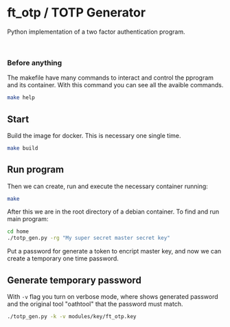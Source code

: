 # ft_otp / TOTP Generator

Python implementation of a two factor authentication program.

<br>

### Before anything

The makefile have many commands to interact and control the pprogram and its container.
With this command you can see all the avaible commands.

````bash
make help
````

## Start
Build the image for docker. This is necessary one single time.

````bash
make build
````



## Run program

Then we can create, run and execute the necessary container running:

````bash
make
````

After this we are in the root directory of a debian container. To find and run 
main program:

````bash
cd home
./totp_gen.py -rg "My super secret master secret key"
````

Put a password for generate a token to encript master key, and now we can create a temporary one time password. 

## Generate temporary password

With `-v` flag you turn on verbose mode, where shows generated password and the original tool "oathtool" that the password must match.

````bash
./totp_gen.py -k -v modules/key/ft_otp.key
````

